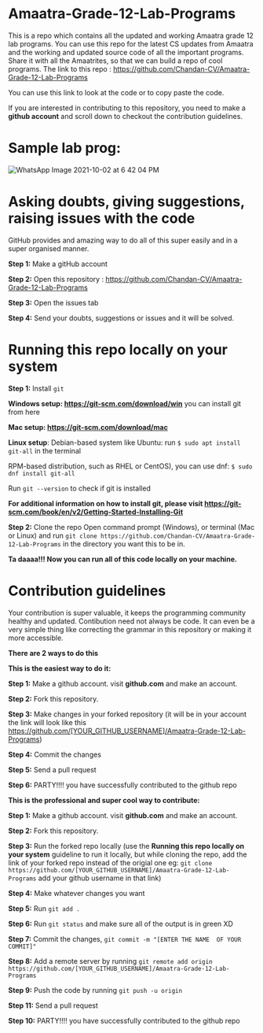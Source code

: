 # Amaatra-Grade-12-Lab-Programs
This is a repo which contains all the updated and working Amaatra grade 12 lab programs.
You can use this repo for the latest CS updates from Amaatra and the working and updated source code of all the important programs.
Share it with all the Amaatrites, so that we can build a repo of cool programs.
The link to this repo : https://github.com/Chandan-CV/Amaatra-Grade-12-Lab-Programs

You can use this link to look at the code or to copy paste the code.

If you are interested in contributing to this repository, you need to make a __github account__ and scroll down to checkout the contribution guidelines.

# Sample lab prog:
![WhatsApp Image 2021-10-02 at 6 42 04 PM](https://user-images.githubusercontent.com/37525954/135717925-469f4dcd-63c2-434c-a0ea-479309ffa609.jpeg)


# Asking doubts, giving suggestions, raising issues with the code

GitHub provides and amazing way to do all of this super easily and in a super organised manner.

__Step 1:__ Make a gitHub account

__Step 2:__ Open this repository : https://github.com/Chandan-CV/Amaatra-Grade-12-Lab-Programs

__Step 3:__ Open the issues tab

__Step 4:__ Send your doubts, suggestions or issues and it will be solved.



# Running this repo locally on your system
__Step 1:__ Install `git`

__Windows setup:
https://git-scm.com/download/win__ you can install git from here

__Mac setup:
https://git-scm.com/download/mac__

__Linux setup__:
Debian-based system like Ubuntu: 
run `$ sudo apt install git-all` in the terminal 

RPM-based distribution, such as RHEL or CentOS), you can use dnf:
`$ sudo dnf install git-all`

Run `git --version` to check if git is installed


__For additional information on how to install git, please visit https://git-scm.com/book/en/v2/Getting-Started-Installing-Git__


__Step 2:__ Clone the repo
Open command prompt (Windows), or terminal (Mac or Linux) and run `git clone https://github.com/Chandan-CV/Amaatra-Grade-12-Lab-Programs` in the directory you want this to be in.

__Ta daaaa!!! Now you can run all of this code locally on your machine.__

# Contribution guidelines

Your contribution is super valuable, it keeps the programming community healthy and updated. Contibution need not always be code. It can even be a very simple thing like correcting the grammar in this repository or making it more accessible.

__There are 2 ways to do this__

__This is the easiest way to do it:__


__Step 1:__ Make a github account. visit __github.com__ and make an account.

__Step 2:__ Fork this repository.

__Step 3:__ Make changes in your forked repository (it will be in your account the link will look like this https://github.com/[YOUR_GITHUB_USERNAME]/Amaatra-Grade-12-Lab-Programs)

__Step 4:__ Commit the changes

__Step 5:__ Send a pull request

__Step 6:__ PARTY!!!! you have successfully contributed to the github repo 



__This is the professional and super cool way to contribute:__


__Step 1:__ Make a github account. visit __github.com__ and make an account.

__Step 2:__ Fork this repository.

__Step 3:__ Run the forked repo locally (use the __Running this repo locally on your system__ guideline to run it locally, but while cloning the repo, add the link of your forked repo instead of the origial one eg: `git clone https://github.com/[YOUR_GITHUB_USERNAME]/Amaatra-Grade-12-Lab-Programs` add your github username in 
that link)

__Step 4:__ Make whatever changes you want

__Step 5:__ Run `git add .`

__Step 6:__ Run `git status` and make sure all of the output is in green XD

__Step 7:__ Commit the changes, `git commit -m "[ENTER THE NAME  OF YOUR COMMIT]"`

__Step 8:__  Add a remote server by running `git remote add origin https://github.com/[YOUR_GITHUB_USERNAME]/Amaatra-Grade-12-Lab-Programs` 

__Step 9:__  Push the code by running `git push -u origin`

__Step 11:__ Send a pull request

__Step 10:__ PARTY!!!! you have successfully contributed to the github repo 

